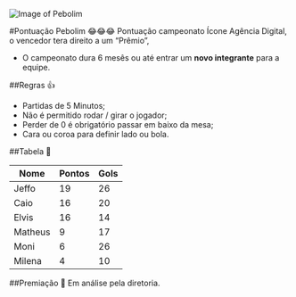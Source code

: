 ![Image of Pebolim](http://www.iconeinternet.com.br/copa.jpg)

#Pontuação Pebolim 😂😂😂
Pontuação campeonato Ícone Agência Digital, o vencedor tera direito a um “Prêmio”, 
* O campeonato dura 6 mesês ou até entrar um **novo integrante** para a equipe.

##Regras 👍
* Partidas de 5 Minutos;
* Não é permitido rodar / girar o jogador;
* Perder de 0 é obrigatório passar em baixo da mesa;
* Cara ou coroa para definir lado ou bola.

##Tabela 👀

| Nome  | Pontos  | Gols  |  
|---|---|---|
| Jeffo  | 19  |  26 |
| Caio   | 16  | 20 |
| Elvis  |  16 | 14  |
| Matheus  |  9 |  17 |
| Moni  |  6 | 26  |
| Milena  | 4  |  10 |

##Premiação 🎁
Em análise pela diretoria.